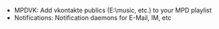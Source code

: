 * MPDVK: Add vkontakte publics (E:\music\, etc.) to your MPD playlist
* Notifications: Notification daemons for E-Mail, IM, etc
